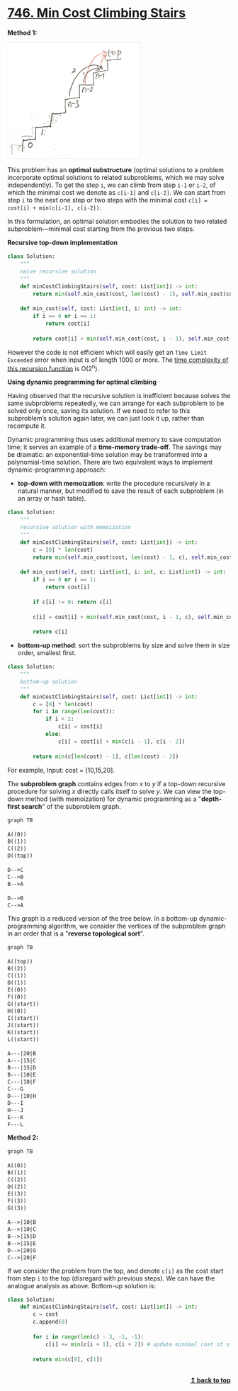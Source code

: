 # [746. Min Cost Climbing Stairs](https://leetcode.com/problems/min-cost-climbing-stairs/)

**Method 1:**

<img src="res/min_climbing.jpeg" width="300"> 

This problem has an **optimal substructure** (optimal solutions to a problem incorporate optimal solutions to related subproblems, which we may solve independently). To get the step `i`, we can climb from step `i-1` or `i-2`, of which the minimal cost we denote as `c[i-1]` and `c[i-2]`. We can start from step `i` to the next one step or two steps with the minimal cost `c[i] = cost[i] + min(c[i-1], c[i-2])`. 

In this formulation, an optimal solution embodies the solution to two related subproblem—minimal cost starting from the previous two steps.

**Recursive top-down implementation**

```python
class Solution:
    """
    naive recursive solution
    """
    def minCostClimbingStairs(self, cost: List[int]) -> int:
        return min(self.min_cost(cost, len(cost) - 1), self.min_cost(cost, len(cost) - 2))

    def min_cost(self, cost: List[int], i: int) -> int:
        if i == 0 or i == 1:
            return cost[i]

        return cost[i] + min(self.min_cost(cost, i - 1), self.min_cost(cost, i - 2))
```

However the code is not efficient which will easily get an `Time Limit Exceeded` error when input is of length 1000 or more. The [time complexity of this recursion function](https://stackoverflow.com/questions/13467674/determining-complexity-for-recursive-functions-big-o-notation) is O(2<sup>n</sup>).

**Using dynamic programming for optimal climbing**

Having observed that the recursive solution is inefficient because solves the same subproblems repeatedly, we can arrange for each subproblem to be solved only once, saving its solution. If we need to refer to this subproblem’s solution again later, we can just look it up, rather than recompute it. 

Dynamic programming thus uses additional memory to save computation time; it serves an example of a **time-memory trade-off**. The savings may be dramatic: an exponential-time solution may be transformed into a polynomial-time solution. There are two equivalent ways to implement dynamic-programming approach:
- **top-down with memoization**: write the procedure recursively in a natural manner, but modified to save the result of each subproblem (in an array or hash table). 

```python
class Solution:
    """
    recursive solution with memoization
    """
    def minCostClimbingStairs(self, cost: List[int]) -> int:
        c = [0] * len(cost)
        return min(self.min_cost(cost, len(cost) - 1, c), self.min_cost(cost, len(cost) - 2, c))

    def min_cost(self, cost: List[int], i: int, c: List[int]) -> int:
        if i == 0 or i == 1:
            return cost[i]

        if c[i] != 0: return c[i]

        c[i] = cost[i] + min(self.min_cost(cost, i - 1, c), self.min_cost(cost, i - 2, c))

        return c[i]
```

- **bottom-up method**: sort the subproblems by size and solve them in size order, smallest first.

```python
class Solution:
    """
    bottom-up solution
    """
    def minCostClimbingStairs(self, cost: List[int]) -> int:
        c = [0] * len(cost)
        for i in range(len(cost)):
            if i < 2: 
                c[i] = cost[i]
            else:
                c[i] = cost[i] + min(c[i - 1], c[i - 2])

        return min(c[len(cost) - 1], c[len(cost) - 2])
```

For example, Input: cost = [10,15,20]. 

The **subproblem graph** contains edges from *x* to *y* if a top-down recursive procedure for solving *x* directly calls itself to solve *y*. We can view the top-down method (with memoization) for dynamic programming as a "**depth-first search**" of the subproblem graph.

```mermaid
graph TB

A((0))
B((1))
C((2))
D((top))

D-->C
C-->B
B-->A

D-->B
C-->A
```

This graph is a reduced version of the tree below. In a bottom-up dynamic-programming algorithm, we consider the vertices of the subproblem graph in an order that is a "**reverse topological sort**".

```mermaid
graph TB

A((top))
B((2))
C((1))
D((1))
E((0))
F((0))
G((start))
H((0))
I((start))
J((start))
K((start))
L((start))

A---|20|B
A---|15|C
B---|15|D
B---|10|E
C---|10|F
C---G
D---|10|H
D---I
H---J
E---K
F---L
```

**Method 2:**

```mermaid
graph TB

A((0))
B((1))
C((2))
D((2))
E((3))
F((3))
G((3))

A-->|10|B
A-->|10|C
B-->|15|D
B-->|15|E
D-->|20|G
C-->|20|F
```

If we consider the problem from the top, and denote `c[i]` as the cost start from step `i` to the top (disregard with previous steps). We can have the analogue analysis as above. Bottom-up solution is:

```python
class Solution:
    def minCostClimbingStairs(self, cost: List[int]) -> int:
        c = cost
        c.append(0)

        for i in range(len(c) - 3, -1, -1):
            c[i] += min(c[i + 1], c[i + 2]) # update minimal cost of step i to the top

        return min(c[0], c[1])
```



<br/>
<div align="right">
    <b><a href="#top">↥ back to top</a></b>
</div>
<br/>

